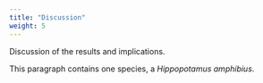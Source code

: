 ```yaml
---
title: "Discussion"
weight: 5
---
```

Discussion of the results and implications.

This paragraph contains one species, a _Hippopotamus amphibius_.
